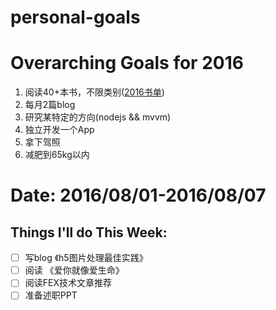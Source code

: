 # personal-goals

# Overarching Goals for 2016

1. 阅读40+本书，不限类别([2016书单](http://www.douban.com/doulist/43781482/))
2. 每月2篇blog
3. 研究某特定的方向(nodejs && mvvm)
4. 独立开发一个App
5. 拿下驾照
6. 减肥到65kg以内

# Date: 2016/08/01-2016/08/07
## Things I'll do This Week:
- [ ] 写blog 《h5图片处理最佳实践》
- [ ] 阅读 《爱你就像爱生命》
- [ ] 阅读FEX技术文章推荐
- [ ] 准备述职PPT
